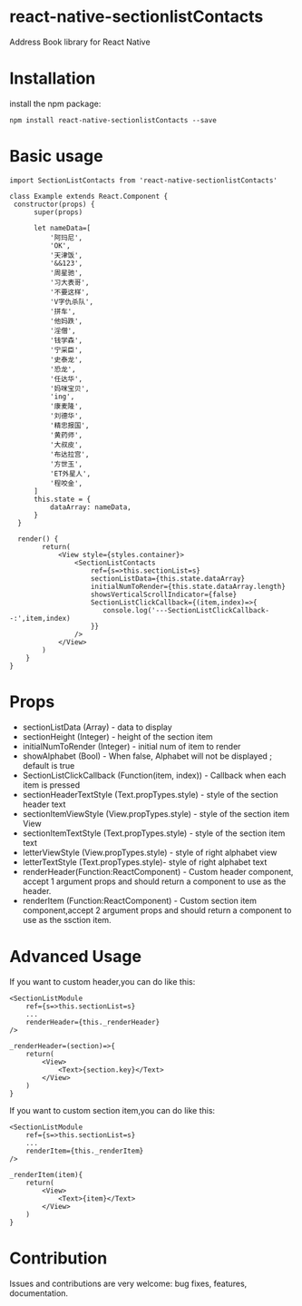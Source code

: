 # react-native-sectionlistContacts
Address Book library for React Native

Installation
=========
install the npm package:

    npm install react-native-sectionlistContacts --save

Basic usage
=========
    import SectionListContacts from 'react-native-sectionlistContacts'

    class Example extends React.Component {
     constructor(props) {
          super(props)

          let nameData=[
              '阿玛尼',
              'OK',
              '天津饭',
              '&&123',
              '周星驰',
              '习大表哥',
              '不要这样',
              'V字仇杀队',
              '拼车',
              '他妈跌',
              '淫僧',
              '钱学森',
              '宁采臣',
              '史泰龙',
              '恐龙',
              '任达华',
              '妈咪宝贝',
              'ing',
              '康麦隆',
              '刘德华',
              '精忠报国',
              '黄药师',
              '大叔皮',
              '布达拉宫',
              '方世玉',
              'ET外星人',
              '程咬金',
          ]
          this.state = {
              dataArray: nameData,
          }
      }

      render() {
            return(
                <View style={styles.container}>
                    <SectionListContacts
                        ref={s=>this.sectionList=s}
                        sectionListData={this.state.dataArray}
                        initialNumToRender={this.state.dataArray.length}
                        showsVerticalScrollIndicator={false}
                        SectionListClickCallback={(item,index)=>{
                           console.log('---SectionListClickCallback--:',item,index)
                        }}
                    />
                </View>
            )
        }
    }
Props
=========

* sectionListData (Array) - data to display
* sectionHeight (Integer) - height of the section item
* initialNumToRender (Integer) - initial num of item to render
* showAlphabet (Bool) - When false, Alphabet will not be displayed ; default is true 
* SectionListClickCallback (Function(item, index)) - Callback when each item is pressed
* sectionHeaderTextStyle (Text.propTypes.style) - style of the section header text 
* sectionItemViewStyle (View.propTypes.style) - style of the section item View 
* sectionItemTextStyle (Text.propTypes.style) - style of the section item text
* letterViewStyle (View.propTypes.style) - style of right alphabet view
* letterTextStyle (Text.propTypes.style)- style of right alphabet text
* renderHeader(Function:ReactComponent) -  Custom header component, accept 1 argument props and should return a component to use as the header.
* renderItem (Function:ReactComponent) - Custom section item component,accept 2 argument props and should return a component to use as the ssction item.

Advanced Usage
=========

If you want to custom header,you can do like this:

    <SectionListModule
        ref={s=>this.sectionList=s}
        ...
        renderHeader={this._renderHeader}
    />
    
    _renderHeader=(section)=>{
        return(
            <View>
                <Text>{section.key}</Text>
            </View>
        )
    }
    
If you want to custom section item,you can do like this:

    <SectionListModule
        ref={s=>this.sectionList=s}
        ...
        renderItem={this._renderItem}
    />
    
    _renderItem(item){
        return(
            <View>
                <Text>{item}</Text>
            </View>
        )
    }
    
Contribution
=========

Issues and contributions are very welcome: bug fixes, features, documentation.

